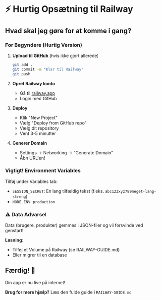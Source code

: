 # ⚡ Hurtig Opsætning til Railway

## Hvad skal jeg gøre for at komme i gang?

### For Begyndere (Hurtig Version)

1. **Upload til GitHub** (hvis ikke gjort allerede)
   ```bash
   git add .
   git commit -m "Klar til Railway"
   git push
   ```

2. **Opret Railway konto**
   - Gå til [railway.app](https://railway.app)
   - Login med GitHub

3. **Deploy**
   - Klik "New Project"
   - Vælg "Deploy from GitHub repo"
   - Vælg dit repository
   - Vent 3-5 minutter

4. **Generer Domain**
   - Settings → Networking → "Generate Domain"
   - Åbn URL'en!

### Vigtigt! Environment Variables

Tilføj under Variables tab:
- `SESSION_SECRET`: En lang tilfældig tekst (f.eks. `abc123xyz789meget-lang-streng`)
- `NODE_ENV`: `production`

### ⚠️ Data Advarsel

Data (brugere, produkter) gemmes i JSON-filer og vil forsvinde ved genstart!

**Løsning:**
- Tilføj et Volume på Railway (se RAILWAY-GUIDE.md)
- Eller migrer til en database

## Færdig! 🎉

Din app er nu live på internet!

**Brug for mere hjælp?** Læs den fulde guide i `RAILWAY-GUIDE.md`
